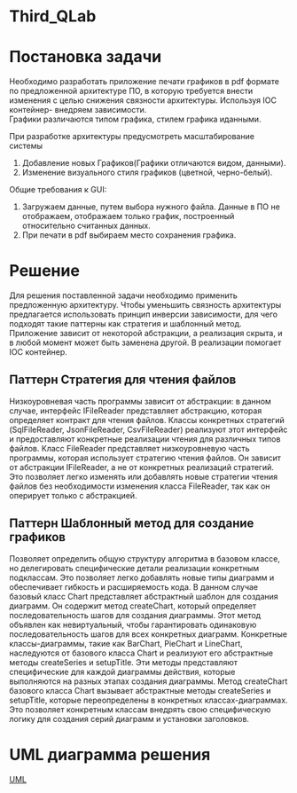 # Third_QLab
# Постановка задачи
Необходимо  разработать приложение печати графиков в pdf формате по предложенной архитектуре ПО, в которую требуется внести изменения с целью снижения связности архитектуры. Используя IOC контейнер- внедряем зависимости.  
Графики различаются типом графика, стилем графика иданными.

При разработке архитектуры предусмотреть масштабирование
системы
1. Добавление новых Графиков(Графики отличаются видом,
данными).
2. Изменение визуального стиля графиков (цветной, черно-белый).

Общие требования к GUI:
1.	Загружаем данные, путем выбора нужного файла. Данные в ПО не отображаем, отображаем только график, построенный относительно считанных данных.
2.	При печати в pdf выбираем место сохранения графика.

# Решение
Для решения поставленной задачи необходимо применить предложенную архитектуру. Чтобы уменьшить связность архитектуры предлагается использовать принцип инверсии зависимости, для чего подходят такие паттерны как стратегия и шаблонный метод. Приложение зависит от некоторой абстракции, а реализация скрыта, и в любой момент может быть заменена другой. В реализации помогает IOC контейнер. 

## Паттерн Стратегия для чтения файлов
Низкоуровневая часть программы зависит от абстракции: в данном случае, интерфейс IFileReader представляет абстракцию, которая определяет контракт для чтения файлов. Классы конкретных стратегий (SqlFileReader, JsonFileReader, CsvFileReader) реализуют этот интерфейс и предоставляют конкретные реализации чтения для различных типов файлов.
Класс FileReader представляет низкоуровневую часть программы, которая использует стратегию чтения файлов. Он зависит от абстракции IFileReader, а не от конкретных реализаций стратегий. Это позволяет легко изменять или добавлять новые стратегии чтения файлов без необходимости изменения класса FileReader, так как он оперирует только с абстракцией.

## Паттерн Шаблонный метод для создание графиков
Позволяет определить общую структуру алгоритма в базовом классе, но делегировать специфические детали реализации конкретным подклассам. Это позволяет легко добавлять новые типы диаграмм и обеспечивает гибкость и расширяемость кода.
В данном случае базовый класс Chart представляет абстрактный шаблон для создания диаграмм. Он содержит метод createChart, который определяет последовательность шагов для создания диаграммы. Этот метод объявлен как невиртуальный, чтобы гарантировать одинаковую последовательность шагов для всех конкретных диаграмм.
Конкретные классы-диаграммы, такие как BarChart, PieChart и LineChart, наследуются от базового класса Chart и реализуют его абстрактные методы createSeries и setupTitle. Эти методы представляют специфические для каждой диаграммы действия, которые выполняются на разных этапах создания диаграммы.
Метод createChart базового класса Chart вызывает абстрактные методы createSeries и setupTitle, которые переопределены в конкретных классах-диаграммах. Это позволяет конкретным классам внедрять свою специфическую логику для создания серий диаграмм и установки заголовков.

# UML диаграмма решения
[UML](https://raw.githubusercontent.com/AlexaZebra/Third_QLab/main/Lab3.jpg)
